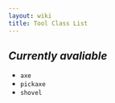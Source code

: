 ```yaml
---
layout: wiki
title: Tool Class List
---
```


*Currently avaliable*
---

* `axe`
* `pickaxe`
* `shovel`